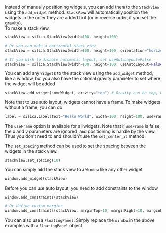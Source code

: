 Instead of manually positioning widgets, you can add them to the `StackView` using the `add_widget` method. `StackView` will automatically position the widgets in the order they are added to it (or in reverse order, if you set the gravity).  
To make a stack view,
```py
stackView = silica.StackView(width=100, height=100)

# Or you can make a horizontal stack view
stackView = silica.StackView(width=100, height=100, orientation="horizontal")

# If you wish to disable automatic layout, set useAutoLayout=False
stackView = silica.StackView(width=100, height=100, useAutoLayout=False)
```
You can add any `Widget`s to the stack view using the `add_widget` method, like a window, but you also have the optional gravity parameter to set where the widget will be added
```py
stackView.add_widget(someWidget, gravity="top") # Gravity can be top, bottom, left, right, or center
```
Note that to use auto layout, widgets cannot have a frame. To make widgets without a frame, you can do
```py
label = silica.Label(text="Hello World", width=100, height=100, useFrame=False)
```
The `useFrame` option is available for all widgets. Note that if `useFrame` is false, the x and y parameters are ignored, and positioning is handle by the view. Thus you don't need to and shouldn't use the `set_center_at` method.

The `set_spacing` method can be used to set the spacing between the widgets in the stack view.
```py
stackView.set_spacing(10)
```

You can simply add the stack view to a `Window` like any other widget
```py
window.add_widget(stackView)
```

Before you can use auto layout, you need to add constraints to the window
```py
window.add_constraints(stackView)

# Or define custom margins
window.add_constraints(stackView, marginTop=10, marginRight=10, marginBottom=10, marginLeft=10)
```

You can also use a `FloatingPanel`. Simply replace the `window` in the above examples with a `FloatingPanel` object.